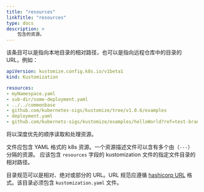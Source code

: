 ```yaml
---
title: "resources"
linkTitle: "resources"
type: docs
description: >
    包含的资源。
---
```


该条目可以是指向本地目录的相对路径，也可以是指向远程仓库中的目录的 URL，例如：
```yaml
apiVersion: kustomize.config.k8s.io/v1beta1
kind: Kustomization

resources:
- myNamespace.yaml
- sub-dir/some-deployment.yaml
- ../../commonbase
- github.com/kubernetes-sigs/kustomize/tree/v1.0.6/examples
- deployment.yaml
- github.com/kubernets-sigs/kustomize/examples/helloWorld?ref=test-branch
```

将以深度优先的顺序读取和处理资源。

文件应包含 YAML 格式的 k8s 资源。一个资源描述文件可以含有多个由（`---`）分隔的资源。
应该包含 `resources` 字段的 kustomization 文件的指定文件目录的相对路径。

[hashicorp URL]: https://github.com/hashicorp/go-getter#url-format

目录规范可以是相对、绝对或部分的 URL。URL 规范应遵循 [hashicorp URL] 格式。该目录必须包含 `kustomization.yaml` 文件。
